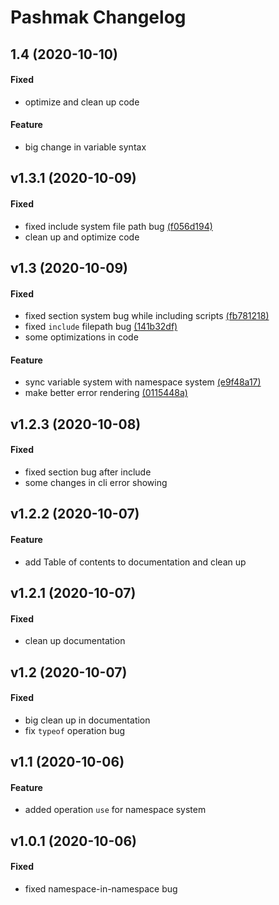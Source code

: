 # Pashmak Changelog

## 1.4 (2020-10-10)

#### Fixed
- optimize and clean up code

#### Feature
- big change in variable syntax

## v1.3.1 (2020-10-09)

#### Fixed
- fixed include system file path bug [(f056d194)](https://github.com/parsampsh/pashmak/commit/f056d19451adf32e13ab80901de7114166499cc8)
- clean up and optimize code

## v1.3 (2020-10-09)

#### Fixed
- fixed section system bug while including scripts [(fb781218)](https://github.com/parsampsh/pashmak/commit/fb7812187c063654bd0e4aab27de978b6151867b)
- fixed `include` filepath bug [(141b32df)](https://github.com/parsampsh/pashmak/commit/141b32dfccb42558b4ad8ce6d25612e90c6a5681)
- some optimizations in code

#### Feature
- sync variable system with namespace system [(e9f48a17)](https://github.com/parsampsh/pashmak/commit/e9f48a17646873d3ccaa574e6bf11911908ea3c6)
- make better error rendering [(0115448a)](https://github.com/parsampsh/pashmak/commit/0115448a95b02621d2e51009e41a18b268bd7729)

## v1.2.3 (2020-10-08)

#### Fixed
- fixed section bug after include
- some changes in cli error showing

## v1.2.2 (2020-10-07)

#### Feature
- add Table of contents to documentation and clean up

## v1.2.1 (2020-10-07)

#### Fixed
- clean up documentation

## v1.2 (2020-10-07)

#### Fixed
- big clean up in documentation
- fix `typeof` operation bug

## v1.1 (2020-10-06)

#### Feature
- added operation `use` for namespace system

## v1.0.1 (2020-10-06)

#### Fixed
- fixed namespace-in-namespace bug
